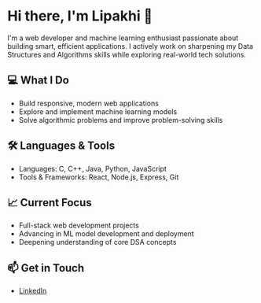 # Hi there, I'm Lipakhi 👋

I'm a web developer and machine learning enthusiast passionate about building smart, efficient applications. I actively work on sharpening my Data Structures and Algorithms skills while exploring real-world tech solutions.

## 💻 What I Do
- Build responsive, modern web applications
- Explore and implement machine learning models
- Solve algorithmic problems and improve problem-solving skills

## 🛠️ Languages & Tools
- Languages: C, C++, Java, Python, JavaScript
- Tools & Frameworks: React, Node.js, Express, Git

## 📈 Current Focus
- Full-stack web development projects  
- Advancing in ML model development and deployment  
- Deepening understanding of core DSA concepts

## 📫 Get in Touch
- [LinkedIn]([https://www.linkedin.com/in/yourprofile](https://www.linkedin.com/in/lipakhi-tripathy/))

